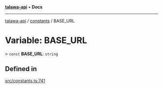 [**talawa-api**](../../README.md) • **Docs**

***

[talawa-api](../../modules.md) / [constants](../README.md) / BASE\_URL

# Variable: BASE\_URL

\> `const` **BASE\_URL**: `string`

## Defined in

[src/constants.ts:741](https://github.com/PalisadoesFoundation/talawa-api/blob/f4877b986932181336f42a7336754de05976cd97/src/constants.ts#L741)
